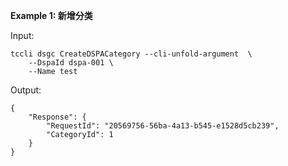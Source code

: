 **Example 1: 新增分类**



Input: 

```
tccli dsgc CreateDSPACategory --cli-unfold-argument  \
    --DspaId dspa-001 \
    --Name test
```

Output: 
```
{
    "Response": {
        "RequestId": "20569756-56ba-4a13-b545-e1528d5cb239",
        "CategoryId": 1
    }
}
```

